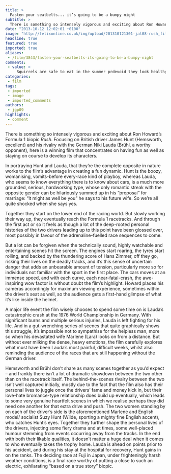 ```yaml
---
title: >
  Fasten your seatbelts... it’s going to be a bumpy night
subtitle: >
  There is something so intensely vigorous and exciting about Ron Howard’s Formula 1 biopic Rush. Focusing on British driver James Hunt (Hemsworth, excellent) and his rivalry with the German Niki Lauda (Brühl, a worthy opponent), here is a winning film that concentrates on having fun as well as...
date: "2013-10-12 12:02:01 +0100"
image: "http://felixonline.co.uk/img/upload/201310121301-jal08-rush_film_still_a_l.jpg"
headline: true
featured: true
imported: true
aliases:
 - /film/3843/fasten-your-seatbelts-its-going-to-be-a-bumpy-night
comments:
 - value: >
     Squirrels are safe to eat in the summer prdevoid they look healthy. Rabbits, you'll get a lot of mixed feelings. Some say they are ok, others say don't dare. But if you're shooting rabbits in the summer they are classified as pests so there's really no harm in just throwing them in the dtich. jug of water soapplastic walmart bag (for after they are gutted and you're ready to put them in a cooler or go home. I don't think it's a good idea to put warm game in plastic)Cooler with ice if you have to drive home a wayssmall game vest or just cut a stick to poke through the anklespocket knife / pruning shears to cut the legs offsquirrel call if you have one (recomend the knight and hale)Small foam cushion for sittingchaps for rabbit huntingorange hat wouldn't hurtRun like a Deer.* ..Fly like an Eagle.*~~
categories:
 - film
tags:
 - imported
 - image
 - imported_comments
authors:
 - jgp09
highlights:
 - comment
---
```


There is something so intensely vigorous and exciting about Ron Howard’s Formula 1 biopic _Rush_. Focusing on British driver James Hunt (Hemsworth, excellent) and his rivalry with the German Niki Lauda (Brühl, a worthy opponent), here is a winning film that concentrates on having fun as well as staying on course to develop its characters.

In portraying Hunt and Lauda, that they’re the complete opposite in nature works to the film’s advantage in creating a fun dynamic. Hunt is the boozy, womanising, vomits-before every-race kind of playboy, whereas Lauda, who seems to know everything there is to know about cars, is a much more grounded, serious, hardworking type, whose only romantic streak with the opposite gender can be hilariously summed up in his “proposal” for marriage: “it might as well be you” he says to his future wife. So we’re all quite shocked when she says yes.

Together they start on the lower end of the racing world. But slowly working their way up, they eventually reach the Formula 1 racetracks. And through the first act or so it feels as though a lot of the deep-rooted personal histories of the two drivers leading up to this point have been glossed over, most possibly in favour of the adrenaline-fuelled race sequences to come.

But a lot can be forgiven when the technically sound, highly watchable and entertaining scenes hit the screen. The engines start roaring, the tyres start rolling, and backed by the thundering score of Hans Zimmer, off they go, risking their lives on the deadly tracks, and it’s this sense of uncertain danger that adds an unbearable amount of tension, particularly more so for individuals not familiar with the sport in the first place. The cars moves at an immense speed, and with each curve, each near-fatal-crash, the awe-inspiring wow factor is without doubt the film’s highlight. Howard places his cameras accordingly for maximum viewing experience, sometimes within the driver’s seat as well, so the audience gets a first-hand glimpse of what it’s like inside the helmet.

A major life event the film wisely chooses to spend some time on is Lauda’s catastrophic crash at the 1976 World Championship in Germany. With significant burns and multiple serious injuries, Lauda is left fighting for his life. And in a gut-wrenching series of scenes that quite graphically shows this struggle, it’s impossible not to sympathise for the helpless man, more so when his devastated wife Marlene (Lara) looks on from a distance. But without ever milking the dense, heavy emotions, the film carefully explores what must have been Lauda’s most painful, difficult weeks, whilst also reminding the audience of the races that are still happening without the German driver.

Hemsworth and Brühl don’t share as many scenes together as you’d expect – and frankly there isn’t a lot of dramatic showdown between the two other than on the racetrack itself. The behind-the-scenes rivalry between the two isn’t well captured initially, mostly due to the fact that the film also has their personal lives to juggle once the drivers’ fame and money kick in, but their love-hate bromance-type relationship does build up eventually, which leads to some very genuine heartfelt scenes in which we realise perhaps they did need one another for that extra drive and push.
 The two women standing by on each of the driver’s side is the aforementioned Marlene and English model/ socialist Suzy Hunt (Wilde, sporting a mighty fine English accent), who catches Hunt’s eyes. Together they further shape the personal lives of the drivers, injecting some fiery drama and at times, some well-placed humour stemming from events occurring away from the tracks.
 In the end with both their likable qualities, it doesn’t matter a huge deal when it comes to who eventually takes the trophy home. Lauda is ahead on points prior to his accident, and during his stay at the hospital for recovery, Hunt gains in on the ranks. The deciding race at Fuji in Japan, under frighteningly harsh weather conditions, is a final race worthy of putting a close to such an electric, exhilarating “based on a true story” biopic.
